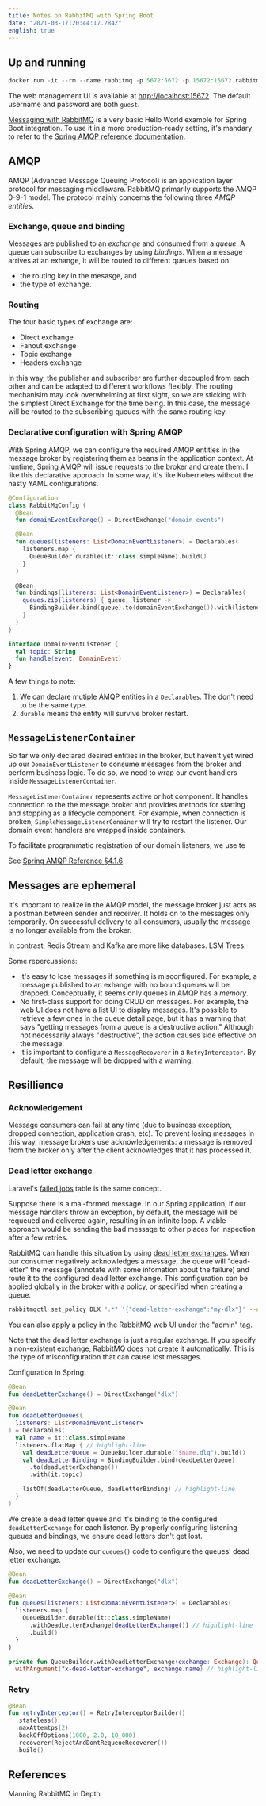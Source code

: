 ```yaml
---
title: Notes on RabbitMQ with Spring Boot
date: "2021-03-17T20:44:17.284Z"
english: true
---
```


## Up and running

```java
docker run -it --rm --name rabbitmq -p 5672:5672 -p 15672:15672 rabbitmq:3-management
```

The web management UI is available at [http://localhost:15672](http://localhost:15672). The default username and password are both `guest`.

[Messaging with RabbitMQ](https://spring.io/guides/gs/messaging-rabbitmq/) is a very basic Hello World example for Spring Boot integration. To use it in a more production-ready setting, it's mandary to refer to the [Spring AMQP reference documentation](https://docs.spring.io/spring-amqp/docs/current/reference/html).

## AMQP

AMQP (Advanced Message Queuing Protocol) is an application layer protocol for messaging middleware. RabbitMQ primarily supports the AMQP 0-9-1 model. The protocol mainly concerns the following three *AMQP entities*.

### Exchange, queue and binding

Messages are published to an *exchange* and consumed from a *queue*. A queue can subscribe to exchanges by using *bindings*. When a message arrives at an exhange, it will be routed to different queues based on:

- the routing key in the mesasge, and
- the type of exchange.

### Routing

The four basic types of exchange are:

- Direct exchange
- Fanout exchange
- Topic exchange
- Headers exchange

In this way, the publisher and subscriber are further decoupled from each other and can be adapted to different workflows flexibly. The routing mechanisim may look overwhelming at first sight, so we are sticking with the simplest Direct Exchange for the time being. In this case, the message will be routed to the subscribing queues with the same routing key.

### Declarative configuration with Spring AMQP

With Spring AMQP, we can configure the required AMQP entities in the message broker by registering them as beans in the application context.  At runtime, Spring AMQP will issue requests to the broker and create them. I like this declarative approach. In some way, it's like Kubernetes without the nasty YAML configurations.

```kotlin
@Configuration
class RabbitMqConfig {
  @Bean
  fun domainEventExchange() = DirectExchange("domain_events")

  @Bean
  fun queues(listeners: List<DomainEventListener>) = Declarables(
    listeners.map {
      QueueBuilder.durable(it::class.simpleName).build()
    }
  )

  @Bean
  fun bindings(listeners: List<DomainEventListener>) = Declarables(
    queues.zip(listeners) { queue, listener ->
      BindingBuilder.bind(queue).to(domainEventExchange()).with(listener.topic)
    }
  )
}

interface DomainEventListener {
  val topic: String
  fun handle(event: DomainEvent)
}
```

A few things to note:

1. We can declare mutiple AMQP entities in a `Declarables`. The don't need to be the same type.
2. `durable` means the entity will survive broker restart.

## `MessageListenerContainer`

So far we only declared desired entities in the broker, but haven't yet wired up our `DomainEventListener` to consume messages from the broker and perform business logic. To do so, we need to wrap our event handlers inside `MessageListenerContainer`.

`MessageListenerContainer` represents active or hot component. It handles connection to the the message broker and provides methods  for starting and stopping as a lifecycle component. For example, when connection is broken, `SimpleMessageListenerConainer` will try to restart the listener. Our domain event handlers are wrapped inside containers.

To facilitate programmatic registration of our domain listeners, we use te

See [Spring AMQP Reference §4.1.6](https://docs.spring.io/spring-amqp/docs/current/reference/html/#container)

## Messages are ephemeral

It's important to realize in the AMQP model, the message broker just acts as a postman between sender and receiver. It holds on to the messages only temporarily. On successful delivery to all consumers, usually the message is no longer available from the broker.

In contrast, Redis Stream and Kafka are more like databases. LSM Trees.

Some repercussions:

- It's easy to lose messages if something is misconfigured.  For example, a message published to an exhange with no bound queues will be dropped. Conceptually, it seems only queues in AMQP has a *memory*.
- No first-class support for doing CRUD on messages. For example, the web UI does not  have a list UI to display messages. It's possible to retrieve a few ones in the queue detail page, but it has a warning that says "getting messages from a queue is a destructive action." Although not necessarily always "destructive",  the action  causes side effective on the message.
- It is important to configure a `MessageRecoverer` in a `RetryInterceptor`. By default, the message will be dropped with a warning.

## Resillience

### Acknowledgement

Message consumers can fail at any time (due to business exception, dropped connection, application crash, etc). To prevent losing messages in this way, message brokers use acknowledgements: a message is removed from the broker only after the client acknowledges that it has processed it.

### Dead letter exchange

Laravel's [failed jobs](https://laravel.com/docs/8.x/queues#dealing-with-failed-jobs) table is the same concept.

Suppose there is a mal-formed message. In our Spring application,  if our message handlers throw an exception, by default, the message will be requeued and delivered again, resulting in an infinite loop. A viable approach would be sending the bad message to other places for inspection after a few retries.

RabbitMQ can handle this situation by using [dead letter exchanges](https://www.rabbitmq.com/dlx.html). When our consumer negatively acknowledges a message, the queue will "dead-letter" the message (annotate with some infomation about the failure) and route it to the configured dead letter exchange. This configuration can be applied globally in the broker with a policy, or specified when creating a queue.

```bash
rabbitmqctl set_policy DLX ".*" '{"dead-letter-exchange":"my-dlx"}' --apply-to queues
```

You can also apply a policy in the RabbitMQ web UI under the "admin" tag.

Note that the dead letter exchange is just a regular exchange. If you specify a non-existent exchange, RabbitMQ does not create it automatically. This is the type of misconfiguration that can cause lost messages.

Configuration in Spring:

```kotlin
@Bean
fun deadLetterExchange() = DirectExchange("dlx")

@Bean
fun deadLetterQueues(
  listeners: List<DomainEventListener>
) = Declarables(
  val name = it::class.simpleName
  listeners.flatMap { // highlight-line
    val deadLetterQueue = QueueBuilder.durable("$name.dlq").build()
    val deadLetterBinding = BindingBuilder.bind(deadLetterQueue)
      .to(deadLetterExchange())
      .with(it.topic)

    listOf(deadLetterQueue, deadLetterBinding) // highlight-line
  }
)
```

We create a dead letter queue and it's binding to the configured `deadLetterExchange` for each listener. By properly configuring listening queues and bindings, we ensure dead letters don't get lost.

Also, we need to update our `queues()` code to configure the queues' dead letter exchange.

```kotlin
@Bean
fun deadLetterExchange() = DirectExchange("dlx")

@Bean
fun queues(listeners: List<DomainEventListener>) = Declarables(
  listeners.map {
    QueueBuilder.durable(it::class.simpleName)
      .withDeadLetterExchange(deadLetterExchange()) // highlight-line
      .build()
  }
)

private fun QueueBuilder.withDeadLetterExchange(exchange: Exchange): QueueBuilder =
  withArgument("x-dead-letter-exchange", exchange.name) // highlight-line
```

### Retry

```kotlin
@Bean
fun retryInterceptor() = RetryInterceptorBuilder()
  .stateless()
  .maxAttemtps(2)
  .backOffOptions(1000, 2.0, 10_000)
  .recoverer(RejectAndDontRequeueRecoverer())
  .build()
```

## References

Manning RabbitMQ in Depth